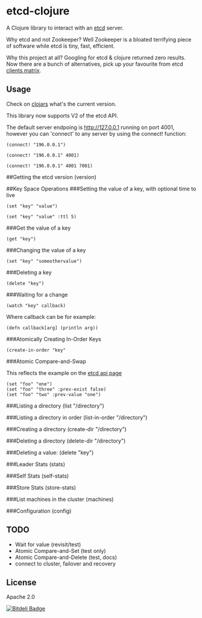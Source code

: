 # etcd-clojure

A Clojure library to interact with an [etcd](https://github.com/coreos/etcd) server.

Why etcd and not Zookeeper? Well Zookeeper is a bloated terrifying piece of software while etcd is tiny, fast, efficient.

Why this project at all? Googling for etcd & clojure returned zero results.
Now there are a bunch of alternatives, pick up your favourite from etcd [clients matrix](https://github.com/coreos/etcd/blob/master/Documentation/clients-matrix.md).

## Usage

Check on [clojars](https://clojars.org/etcd-clojure) what's the current version.

This library now supports V2 of the etcd API. 

The default server endpoing is http://127.0.0.1 running on port 4001, however you can 'connect' to any server by using the connect! function:

	(connect! "196.0.0.1")

	(connect! "196.0.0.1" 4001)

	(connect! "196.0.0.1" 4001 7001)

##Getting the etcd version
	(version)

##Key Space Operations
###Setting the value of a key, with optional time to live

	(set "key" "value")

	(set "key" "value" :ttl 5)

###Get the value of a key

	(get "key")

###Changing the value of a key

	(set "key" "someothervalue")	

###Deleting a key

	(delete "key")

###Waiting for a change

	(watch "key" callback)

Where callback can be for example:

	(defn callback[arg] (println arg))

###Atomically Creating In-Order Keys

	(create-in-order "key"

###Atomic Compare-and-Swap

This reflects the example on the [etcd api page](https://github.com/coreos/etcd/blob/master/Documentation/api.md)

	(set "foo" "one")
	(set "foo" "three" :prev-exist false)
	(set "foo" "two" :prev-value "one")


###Listing a directory
	(list "/directory")

###Listing a directory in order 
	(list-in-order "/directory")

###Creating a directory 
	(create-dir "/directory")

###Deleting a directory
	(delete-dir "/directory")

###Deleting a value:
	(delete "key")

###Leader Stats
	(stats)

###Self Stats
	(self-stats)

###Store Stats
	(store-stats)

###List machines in the cluster
	(machines)

###Configuration
	(config)

## TODO

- Wait for value (revisit/test)
- Atomic Compare-and-Set (test only)
- Atomic Compare-and-Delete (test, docs)
- connect to cluster, failover and recovery

## License

Apache 2.0


[![Bitdeli Badge](https://d2weczhvl823v0.cloudfront.net/aterreno/etcd-clojure/trend.png)](https://bitdeli.com/free "Bitdeli Badge")
